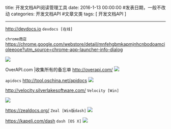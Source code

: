 title: 开发文档API阅读管理工具
date: 2016-1-13 00:00:00 #发表日期，一般不改动
categories:  开发文档API   #文章文类
tags: [ 开发文档API ]


---
http://devdocs.io  `devdocs [在线]`

`chrome商店`  https://chrome.google.com/webstore/detail/mnfehgbmkapmjnhcnbodoamcioleeooe?utm_source=chrome-app-launcher-info-dialog


![]( http://7xnbs3.com1.z0.glb.clouddn.com/16-2-23/96325003.jpg)


OverAPI.com |收集所有的备忘单 http://overapi.com/
![]( http://7xnbs3.com1.z0.glb.clouddn.com/16-7-1/95625399.jpg)





`apidocs` http://tool.oschina.net/apidocs
![]( http://7xnbs3.com1.z0.glb.clouddn.com/16-7-1/19976962.jpg)


http://velocity.silverlakesoftware.com/  `Velocity [Win]`


![]( http://7xnbs3.com1.z0.glb.clouddn.com/16-2-23/40026256.jpg)


https://zealdocs.org/  `Zeal [Win版dash]`
![]( http://7xnbs3.com1.z0.glb.clouddn.com/16-2-23/29898848.jpg)


https://kapeli.com/dash  `dash [OS X]`
![]( http://7xnbs3.com1.z0.glb.clouddn.com/16-2-23/28049145.jpg)


<!-- more -->
